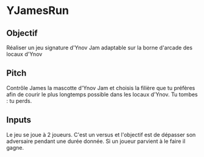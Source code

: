 # YJamesRun #

## Objectif ##
Réaliser un jeu signature d'Ynov Jam adaptable sur la borne d'arcade des locaux d'Ynov

## Pitch ##
Contrôle James la mascotte d'Ynov Jam et choisis la filière que tu préfères afin de courir le plus longtemps possible dans les locaux d'Ynov. Tu tombes : tu perds.

## Inputs ##
Le jeu se joue à 2 joueurs. C'est un versus et l'objectif est de dépasser son adversaire pendant une durée donnée. Si un joueur parvient à le faire il gagne.
